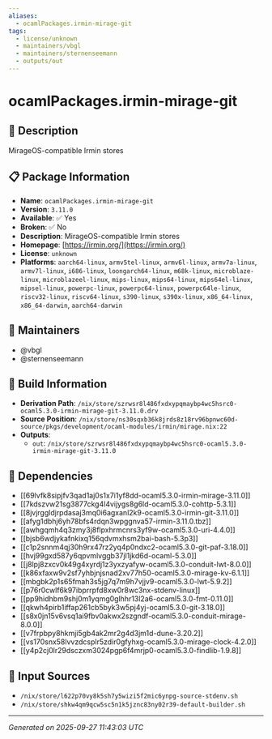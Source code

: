 ```yaml
---
aliases:
  - ocamlPackages.irmin-mirage-git
tags:
  - license/unknown
  - maintainers/vbgl
  - maintainers/sternenseemann
  - outputs/out
---
```


# ocamlPackages.irmin-mirage-git

## 📝 Description

MirageOS-compatible Irmin stores

## 📋 Package Information

- **Name**: `ocamlPackages.irmin-mirage-git`
- **Version**: `3.11.0`
- **Available**: ✅ Yes
- **Broken**: ✅ No
- **Description**: MirageOS-compatible Irmin stores
- **Homepage**: [https://irmin.org/](https://irmin.org/)
- **License**: `unknown`
- **Platforms**: `aarch64-linux`, `armv5tel-linux`, `armv6l-linux`, `armv7a-linux`, `armv7l-linux`, `i686-linux`, `loongarch64-linux`, `m68k-linux`, `microblaze-linux`, `microblazeel-linux`, `mips-linux`, `mips64-linux`, `mips64el-linux`, `mipsel-linux`, `powerpc-linux`, `powerpc64-linux`, `powerpc64le-linux`, `riscv32-linux`, `riscv64-linux`, `s390-linux`, `s390x-linux`, `x86_64-linux`, `x86_64-darwin`, `aarch64-darwin`
## 👥 Maintainers

- @vbgl
- @sternenseemann


## 🔧 Build Information

- **Derivation Path**: `/nix/store/szrwsr8l486fxdxypqmaybp4wc5hsrc0-ocaml5.3.0-irmin-mirage-git-3.11.0.drv`
- **Source Position**: `/nix/store/ns30sqxb36k8jrds8z18rv96bpnwc60d-source/pkgs/development/ocaml-modules/irmin/mirage.nix:22`
- **Outputs**:
  - `out`:  `/nix/store/szrwsr8l486fxdxypqmaybp4wc5hsrc0-ocaml5.3.0-irmin-mirage-git-3.11.0`

## 🔗 Dependencies

- [[69lvfk8sipjfv3qad1aj0s1x7i1yf8dd-ocaml5.3.0-irmin-mirage-3.11.0]]
- [[7kdszvw21sg3877ckg4l4vijygs8g6ld-ocaml5.3.0-cohttp-5.3.1]]
- [[8jvjrggldjrpdasaj3mq0i6agxanl2k9-ocaml5.3.0-irmin-git-3.11.0]]
- [[afyg1dbhj6yh78bfs4rdqn3wpggnva57-irmin-3.11.0.tbz]]
- [[awhgqmh4q3zmy3j8flpxhrmcnrs3yf9w-ocaml5.3.0-uri-4.4.0]]
- [[bjsb6wdjykafnkixq156qdvmxhsm2bai-bash-5.3p3]]
- [[c1p2snnm4qj30h9rx47rz2yq4p0ndxc2-ocaml5.3.0-git-paf-3.18.0]]
- [[hvj99gxd587y6qpvmlvggb37jl1jkd6d-ocaml-5.3.0]]
- [[j8lpj8zxcv0k49g4xyrdj1z3yxzyafyw-ocaml5.3.0-conduit-lwt-8.0.0]]
- [[k86xfaxw9v2sf7yhbjnjsnad2xv77h50-ocaml5.3.0-mirage-kv-6.1.1]]
- [[mbgbk2p1s65fmah3s5jg7q7m9h7vjjv9-ocaml5.3.0-lwt-5.9.2]]
- [[p76r0cwlf6k97ibprrpfd8xw0r8wc3nx-stdenv-linux]]
- [[pp9hidhbm9shj0m1yqmg0glhhr13l2a6-ocaml5.3.0-fmt-0.11.0]]
- [[qkwh4pirb1iffap261cb5byk3w5pj4yj-ocaml5.3.0-git-3.18.0]]
- [[s8x0jn15v6vsq1ai9fbv0akwx2szgndf-ocaml5.3.0-conduit-mirage-8.0.0]]
- [[v7frpbpy8hkmji5gb4ak2mr2g4d3jm1d-dune-3.20.2]]
- [[vs170snx58lvvzdcsplr5zdir0gfyhxg-ocaml5.3.0-mirage-clock-4.2.0]]
- [[y4p2cj0lr29dsczxm3024pgp6f4mrjp0-ocaml5.3.0-findlib-1.9.8]]

## 📁 Input Sources

- `/nix/store/l622p70vy8k5sh7y5wizi5f2mic6ynpg-source-stdenv.sh`
- `/nix/store/shkw4qm9qcw5sc5n1k5jznc83ny02r39-default-builder.sh`

---
*Generated on 2025-09-27 11:43:03 UTC*
